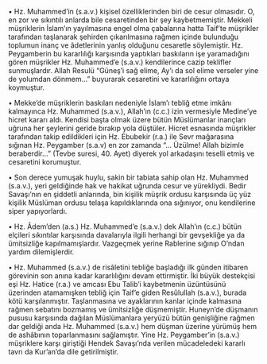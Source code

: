 [//]: # (# **Hz. Muhammed’in &#40;s.a.v.&#41; Cesaret ve Kararlılığı**)

• Hz. Muhammed’in (s.a.v.) kişisel özelliklerinden biri de cesur olmasıdır. O, en zor ve sıkıntılı anlarda bile cesaretinden bir şey kaybetmemiştir. Mekkeli müşriklerin İslam’ın yayılmasına engel olma çabalarına hatta Taif’te müşrikler tarafından taşlanarak şehirden çıkarılmasına rağmen içinde bulunduğu toplumun inanç ve âdetlerinin yanlış olduğunu cesaretle söylemiştir. Hz. Peygamberin bu kararlılığı karşısında yaptıkları baskıların işe yaramadığını gören müşrikler Hz. Muhammed’e (s.a.v.) kendilerince cazip teklifler sunmuşlardır. Allah Resulü “Güneş’i sağ elime, Ay’ı da sol elime verseler yine de yolumdan dönmem…” buyurarak cesaretini ve kararlılığını ortaya koymuştur.

• Mekke’de müşriklerin baskıları nedeniyle İslam’ı tebliğ etme imkânı kalmayınca Hz. Muhammed (s.a.v.), Allah’ın (c.c.) izin vermesiyle Medine’ye hicret kararı aldı. Kendisi başta olmak üzere bütün Müslümanlar inançları uğruna her şeylerini geride bırakıp yola düştüler. Hicret esnasında müşrikler tarafından takip edildikleri için Hz. Ebubekir (r.a.) ile Sevr mağarasına sığınan Hz. Peygamber (s.a.v) en zor zamanda “… Üzülme! Allah bizimle beraberdir…” (Tevbe suresi, 40. Ayet) diyerek yol arkadaşını teselli etmiş ve cesaretini korumuştur.

• Son derece yumuşak huylu, sakin bir tabiata sahip olan Hz. Muhammed (s.a.v.), yeri geldiğinde hak ve hakikat uğrunda cesur ve yürekliydi. Bedir Savaşı’nın en şiddetli anlarında, bin kişilik müşrik ordusu karşısında üç yüz kişilik Müslüman ordusu telaşa kapıldıklarında ona sığınıyor, onu kendilerine siper yapıyorlardı.

• Hz. Âdem’den (a.s.) Hz. Muhammed’e (s.a.v.) dek Allah’ın (c.c.) bütün elçileri sıkıntılar karşısında davalarıyla ilgili herhangi bir gevşekliğe ya da ümitsizliğe kapılmamışlardır. Vazgeçmek yerine Rablerine sığınıp O’ndan yardım dilemişlerdir.

• Hz. Muhammed (s.a.v.) de risâletini tebliğe başladığı ilk günden itibaren görevinin son anına kadar kararlılığını devam ettirmiştir. İki büyük destekçisi eşi Hz. Hatice (r.a.) ve amcası Ebu Talib’i kaybetmenin üzüntüsünü üzerinden atamamışken tebliğ için Taif’e giden Resûlullah (s.a.v.), burada kötü karşılanmıştır. Taşlanmasına ve ayaklarının kanlar içinde kalmasına rağmen sebatını bozmamış ve ümitsizliğe düşmemiştir. Huneyn’de düşmanın pususu karşısında dağılan Müslümanlara yeryüzü bütün genişliğine rağmen dar geldiği anda Hz. Muhammed (s.a.v.) hem düşman üzerine yürümüş hem de ashâbının toparlanmasını sağlamıştır. Yine Hz. Peygamber’in (s.a.v.) müşriklere karşı giriştiği Hendek Savaşı’nda verilen mücadeledeki kararlı tavrı da Kur’an’da dile getirilmiştir.

